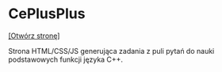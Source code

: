 # CePlusPlus

<a href="https://htmlpreview.github.io/?https://github.com/IVDamianVI/CePlusPlus/blob/main/Szk%C3%B3%C5%82ka%20C%2B%2B/index.html">[Otwórz stronę]</a>

Strona HTML/CSS/JS generująca zadania z puli pytań do nauki podstawowych funkcji języka C++.
